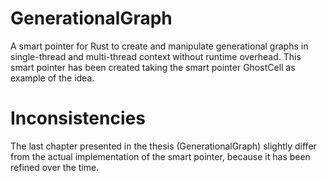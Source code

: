 # GenerationalGraph
A smart pointer for Rust to create and manipulate generational graphs in single-thread and multi-thread context without runtime overhead. This smart pointer has been created taking the smart pointer GhostCell as example of the idea.

# Inconsistencies
The last chapter presented in the thesis (GenerationalGraph) slightly differ from the actual implementation of the smart pointer, because it has been refined over the time.
